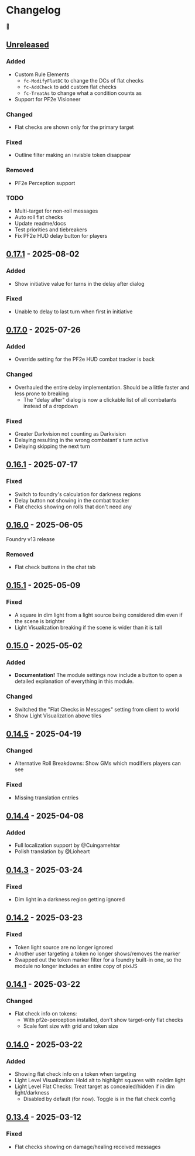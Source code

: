 # Changelog
🥭

## [Unreleased]
### Added
- Custom Rule Elements
  - `fc-ModifyFlatDC` to change the DCs of flat checks
  - `fc-AddCheck` to add custom flat checks
  - `fc-TreatAs` to change what a condition counts as
- Support for PF2e Visioneer

### Changed
- Flat checks are shown only for the primary target

### Fixed
- Outline filter making an invisble token disappear

### Removed
- PF2e Perception support
  
### TODO
- Multi-target for non-roll messages
- Auto roll flat checks
- Update readme/docs
- Test priorities and tiebreakers
- Fix PF2e HUD delay button for players

## [0.17.1] - 2025-08-02
### Added
- Show initiative value for turns in the delay after dialog

### Fixed
- Unable to delay to last turn when first in initiative

## [0.17.0] - 2025-07-26
### Added
- Override setting for the PF2e HUD combat tracker is back

### Changed
- Overhauled the entire delay implementation. Should be a little faster and less prone to breaking
  - The "delay after" dialog is now a clickable list of all combatants instead of a dropdown

### Fixed
- Greater Darkvision not counting as Darkvision
- Delaying resulting in the wrong combatant's turn active
- Delaying skipping the next turn

## [0.16.1] - 2025-07-17
### Fixed
- Switch to foundry's calculation for darkness regions
- Delay button not showing in the combat tracker
- Flat checks showing on rolls that don't need any

## [0.16.0] - 2025-06-05
Foundry v13 release

### Removed
- Flat check buttons in the chat tab

## [0.15.1] - 2025-05-09
### Fixed
- A square in dim light from a light source being considered dim even if the scene is brighter
- Light Visualization breaking if the scene is wider than it is tall

## [0.15.0] - 2025-05-02
### Added
- **Documentation!** The module settings now include a button to open a detailed explanation of everything in this module.

### Changed
- Switched the "Flat Checks in Messages" setting from client to world
- Show Light Visualization above tiles

## [0.14.5] - 2025-04-19
### Changed
- Alternative Roll Breakdowns: Show GMs which modifiers players can see

### Fixed
- Missing translation entries

## [0.14.4] - 2025-04-08
### Added
- Full localization support by @Cuingamehtar
- Polish translation by @Lioheart

## [0.14.3] - 2025-03-24
### Fixed
- Dim light in a darkness region getting ignored

## [0.14.2] - 2025-03-23
### Fixed
- Token light source are no longer ignored
- Another user targeting a token no longer shows/removes the marker
- Swapped out the token marker filter for a foundry built-in one, so the module no longer includes an entire copy of pixiJS

## [0.14.1] - 2025-03-22
### Changed
- Flat check info on tokens:
  - With pf2e-perception installed, don't show target-only flat checks
  - Scale font size with grid and token size

## [0.14.0] - 2025-03-22
### Added
- Showing flat check info on a token when targeting
- Light Level Visualization: Hold alt to highlight squares with no/dim light
- Light Level Flat Checks: Treat target as concealed/hidden if in dim light/darkness
  - Disabled by default (for now). Toggle is in the flat check config

## [0.13.4] - 2025-03-12
### Fixed
- Flat checks showing on damage/healing received messages

[Unreleased]: https://github.com/oWave/pf2e-flatcheck-helper/compare/v0.17.1...HEAD
[0.17.1]: https://github.com/oWave/pf2e-flatcheck-helper/compare/v0.17.0...v0.17.1
[0.17.0]: https://github.com/oWave/pf2e-flatcheck-helper/compare/v0.16.1...v0.17.0
[0.16.1]: https://github.com/oWave/pf2e-flatcheck-helper/compare/v0.16.0...v0.16.1
[0.16.0]: https://github.com/oWave/pf2e-flatcheck-helper/compare/v0.15.1...v0.16.0
[0.15.1]: https://github.com/oWave/pf2e-flatcheck-helper/compare/v0.15.0...v0.15.1
[0.15.0]: https://github.com/oWave/pf2e-flatcheck-helper/compare/v0.14.5...v0.15.0
[0.14.5]: https://github.com/oWave/pf2e-flatcheck-helper/compare/v0.14.4...v0.14.5
[0.14.4]: https://github.com/oWave/pf2e-flatcheck-helper/compare/v0.14.3...v0.14.4
[0.14.3]: https://github.com/oWave/pf2e-flatcheck-helper/compare/v0.14.2...v0.14.3
[0.14.2]: https://github.com/oWave/pf2e-flatcheck-helper/compare/v0.14.1...v0.14.2
[0.14.1]: https://github.com/oWave/pf2e-flatcheck-helper/compare/v0.14.0...v0.14.1
[0.14.0]: https://github.com/oWave/pf2e-flatcheck-helper/compare/v0.13.4...v0.14.0
[0.13.4]: https://github.com/oWave/pf2e-flatcheck-helper/releases/tag/v0.13.4
